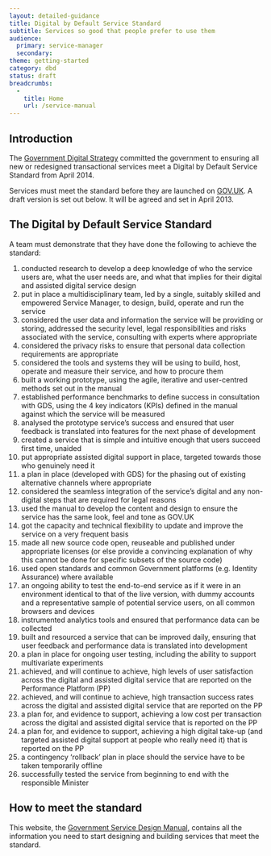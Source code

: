 ```yaml
---
layout: detailed-guidance
title: Digital by Default Service Standard
subtitle: Services so good that people prefer to use them
audience:
  primary: service-manager
  secondary: 
theme: getting-started
category: dbd
status: draft
breadcrumbs:
  -
    title: Home
    url: /service-manual
---
```


## Introduction

The [Government Digital Strategy](http://publications.cabinetoffice.gov.uk/digital/strategy/) committed the government to ensuring all new or redesigned transactional services meet a Digital by Default Service Standard from April 2014. 

Services must meet the standard before they are launched on [GOV.UK](https://www.gov.uk). A draft version is set out below. It will be agreed and set in April 2013.

## The Digital by Default Service Standard

A team must demonstrate that they have done the following to achieve the standard:

1. conducted research to develop a deep knowledge of who the service users are, what the user needs are, and what that implies for their digital and assisted digital service design
2. put in place a multidisciplinary team, led by a single, suitably skilled and empowered Service Manager, to design, build, operate and run the service
3. considered the user data and information the service will be providing or storing, addressed the security level, legal responsibilities and risks associated with the service, consulting with experts where appropriate
4. considered the privacy risks to ensure that personal data collection requirements are appropriate 
5. considered the tools and systems they will be using to build, host, operate and measure their service, and how to procure them
6. built a working prototype, using the agile, iterative and user-centred methods set out in the manual
7. established performance benchmarks to define success in consultation with GDS, using the 4 key indicators (KPIs) defined in the manual against which the service will be measured
8. analysed the prototype service’s success and ensured that user feedback is translated into features for the next phase of development
9. created a service that is simple and intuitive enough that users succeed first time, unaided 
10. put appropriate assisted digital support in place, targeted towards those who genuinely need it
11. a plan in place (developed with GDS) for the phasing out of existing alternative channels where appropriate
12. considered the seamless integration of the service’s digital and any non-digital steps that are required for legal reasons
13. used the manual to develop the content and design to ensure the service has the same look, feel and tone as GOV.UK
14. got the capacity and technical flexibility to update and improve the service on a very frequent basis
15. made all new source code open, reuseable and published under appropriate licenses (or else provide a convincing explanation of why this cannot be done for specific subsets of the source code)
16. used open standards and common Government platforms (e.g. Identity Assurance) where available
17. an ongoing ability to test the end-to-end service as if it were in an environment identical to that of the live version, with dummy accounts and a representative sample of potential service users, on all common browsers and devices
18. instrumented analytics tools and ensured that performance data can be collected
19. built and resourced a service that can be improved daily, ensuring that user feedback and performance data is translated into development
20. a plan in place for ongoing user testing, including the ability to support multivariate experiments
21. achieved, and will continue to achieve, high levels of user satisfaction across the digital and assisted digital service that are reported on the Performance Platform (PP)
22. achieved, and will continue to achieve, high transaction success rates across the digital and assisted digital service that are reported on the PP
23. a plan for, and evidence to support, achieving a low cost per transaction across the digital and assisted digital service that is reported on the PP
24. a plan for, and evidence to support, achieving a high digital take-up (and targeted assisted digital support at people who really need it) that is reported on the PP
25. a contingency ‘rollback’ plan in place should the service have to be taken temporarily offline
26. successfully tested the service from beginning to end with the responsible Minister

## How to meet the standard

This website, the [Government Service Design Manual](/service-manual/browse), contains all the information you need to start designing and building services that meet the standard.
